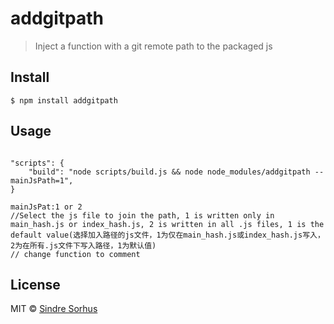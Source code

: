 # addgitpath 

> Inject a function with a git remote path to the packaged js


## Install

```
$ npm install addgitpath

```


## Usage

```webpack scripts 

"scripts": {
    "build": "node scripts/build.js && node node_modules/addgitpath --mainJsPath=1",
}

mainJsPat:1 or 2
//Select the js file to join the path, 1 is written only in main_hash.js or index_hash.js, 2 is written in all .js files, 1 is the default value(选择加入路径的js文件，1为仅在main_hash.js或index_hash.js写入，2为在所有.js文件下写入路径，1为默认值)
// change function to comment
```

## License

MIT © [Sindre Sorhus](https://sindresorhus.com)
